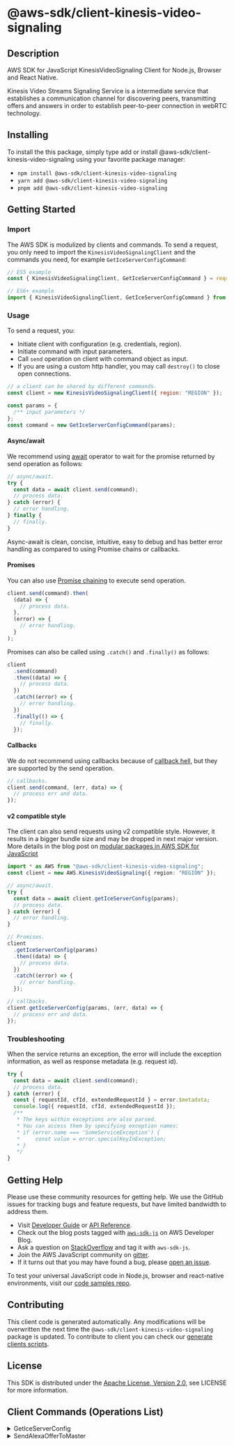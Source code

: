 <!-- generated file, do not edit directly -->

# @aws-sdk/client-kinesis-video-signaling

## Description

AWS SDK for JavaScript KinesisVideoSignaling Client for Node.js, Browser and React Native.

<p>Kinesis Video Streams Signaling Service is a intermediate service that establishes a
communication channel for discovering peers, transmitting offers and answers in order to
establish peer-to-peer connection in webRTC technology.</p>

## Installing

To install the this package, simply type add or install @aws-sdk/client-kinesis-video-signaling
using your favorite package manager:

- `npm install @aws-sdk/client-kinesis-video-signaling`
- `yarn add @aws-sdk/client-kinesis-video-signaling`
- `pnpm add @aws-sdk/client-kinesis-video-signaling`

## Getting Started

### Import

The AWS SDK is modulized by clients and commands.
To send a request, you only need to import the `KinesisVideoSignalingClient` and
the commands you need, for example `GetIceServerConfigCommand`:

```js
// ES5 example
const { KinesisVideoSignalingClient, GetIceServerConfigCommand } = require("@aws-sdk/client-kinesis-video-signaling");
```

```ts
// ES6+ example
import { KinesisVideoSignalingClient, GetIceServerConfigCommand } from "@aws-sdk/client-kinesis-video-signaling";
```

### Usage

To send a request, you:

- Initiate client with configuration (e.g. credentials, region).
- Initiate command with input parameters.
- Call `send` operation on client with command object as input.
- If you are using a custom http handler, you may call `destroy()` to close open connections.

```js
// a client can be shared by different commands.
const client = new KinesisVideoSignalingClient({ region: "REGION" });

const params = {
  /** input parameters */
};
const command = new GetIceServerConfigCommand(params);
```

#### Async/await

We recommend using [await](https://developer.mozilla.org/en-US/docs/Web/JavaScript/Reference/Operators/await)
operator to wait for the promise returned by send operation as follows:

```js
// async/await.
try {
  const data = await client.send(command);
  // process data.
} catch (error) {
  // error handling.
} finally {
  // finally.
}
```

Async-await is clean, concise, intuitive, easy to debug and has better error handling
as compared to using Promise chains or callbacks.

#### Promises

You can also use [Promise chaining](https://developer.mozilla.org/en-US/docs/Web/JavaScript/Guide/Using_promises#chaining)
to execute send operation.

```js
client.send(command).then(
  (data) => {
    // process data.
  },
  (error) => {
    // error handling.
  }
);
```

Promises can also be called using `.catch()` and `.finally()` as follows:

```js
client
  .send(command)
  .then((data) => {
    // process data.
  })
  .catch((error) => {
    // error handling.
  })
  .finally(() => {
    // finally.
  });
```

#### Callbacks

We do not recommend using callbacks because of [callback hell](http://callbackhell.com/),
but they are supported by the send operation.

```js
// callbacks.
client.send(command, (err, data) => {
  // process err and data.
});
```

#### v2 compatible style

The client can also send requests using v2 compatible style.
However, it results in a bigger bundle size and may be dropped in next major version. More details in the blog post
on [modular packages in AWS SDK for JavaScript](https://aws.amazon.com/blogs/developer/modular-packages-in-aws-sdk-for-javascript/)

```ts
import * as AWS from "@aws-sdk/client-kinesis-video-signaling";
const client = new AWS.KinesisVideoSignaling({ region: "REGION" });

// async/await.
try {
  const data = await client.getIceServerConfig(params);
  // process data.
} catch (error) {
  // error handling.
}

// Promises.
client
  .getIceServerConfig(params)
  .then((data) => {
    // process data.
  })
  .catch((error) => {
    // error handling.
  });

// callbacks.
client.getIceServerConfig(params, (err, data) => {
  // process err and data.
});
```

### Troubleshooting

When the service returns an exception, the error will include the exception information,
as well as response metadata (e.g. request id).

```js
try {
  const data = await client.send(command);
  // process data.
} catch (error) {
  const { requestId, cfId, extendedRequestId } = error.$metadata;
  console.log({ requestId, cfId, extendedRequestId });
  /**
   * The keys within exceptions are also parsed.
   * You can access them by specifying exception names:
   * if (error.name === 'SomeServiceException') {
   *     const value = error.specialKeyInException;
   * }
   */
}
```

## Getting Help

Please use these community resources for getting help.
We use the GitHub issues for tracking bugs and feature requests, but have limited bandwidth to address them.

- Visit [Developer Guide](https://docs.aws.amazon.com/sdk-for-javascript/v3/developer-guide/welcome.html)
  or [API Reference](https://docs.aws.amazon.com/AWSJavaScriptSDK/v3/latest/index.html).
- Check out the blog posts tagged with [`aws-sdk-js`](https://aws.amazon.com/blogs/developer/tag/aws-sdk-js/)
  on AWS Developer Blog.
- Ask a question on [StackOverflow](https://stackoverflow.com/questions/tagged/aws-sdk-js) and tag it with `aws-sdk-js`.
- Join the AWS JavaScript community on [gitter](https://gitter.im/aws/aws-sdk-js-v3).
- If it turns out that you may have found a bug, please [open an issue](https://github.com/aws/aws-sdk-js-v3/issues/new/choose).

To test your universal JavaScript code in Node.js, browser and react-native environments,
visit our [code samples repo](https://github.com/aws-samples/aws-sdk-js-tests).

## Contributing

This client code is generated automatically. Any modifications will be overwritten the next time the `@aws-sdk/client-kinesis-video-signaling` package is updated.
To contribute to client you can check our [generate clients scripts](https://github.com/aws/aws-sdk-js-v3/tree/main/scripts/generate-clients).

## License

This SDK is distributed under the
[Apache License, Version 2.0](http://www.apache.org/licenses/LICENSE-2.0),
see LICENSE for more information.

## Client Commands (Operations List)

<details>
<summary>
GetIceServerConfig
</summary>

[Command API Reference](https://docs.aws.amazon.com/AWSJavaScriptSDK/v3/latest/client/kinesis-video-signaling/command/GetIceServerConfigCommand/) / [Input](https://docs.aws.amazon.com/AWSJavaScriptSDK/v3/latest/Package/-aws-sdk-client-kinesis-video-signaling/Interface/GetIceServerConfigCommandInput/) / [Output](https://docs.aws.amazon.com/AWSJavaScriptSDK/v3/latest/Package/-aws-sdk-client-kinesis-video-signaling/Interface/GetIceServerConfigCommandOutput/)

</details>
<details>
<summary>
SendAlexaOfferToMaster
</summary>

[Command API Reference](https://docs.aws.amazon.com/AWSJavaScriptSDK/v3/latest/client/kinesis-video-signaling/command/SendAlexaOfferToMasterCommand/) / [Input](https://docs.aws.amazon.com/AWSJavaScriptSDK/v3/latest/Package/-aws-sdk-client-kinesis-video-signaling/Interface/SendAlexaOfferToMasterCommandInput/) / [Output](https://docs.aws.amazon.com/AWSJavaScriptSDK/v3/latest/Package/-aws-sdk-client-kinesis-video-signaling/Interface/SendAlexaOfferToMasterCommandOutput/)

</details>
